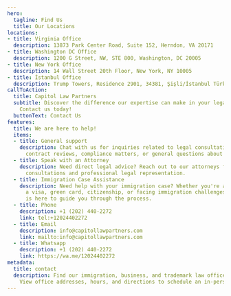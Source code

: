 ```yaml
---
hero:
  tagline: Find Us
  title: Our Locations
locations:
- title: Virginia Office
  description: 13873 Park Center Road, Suite 152, Herndon, VA 20171
- title: Washington DC Office
  description: 1200 G Street, NW, STE 800, Washington, DC 20005
- title: New York Office
  description: 14 Wall Street 20th Floor, New York, NY 10005
- title: İstanbul Office
  description: Trump Towers, Residence 2901, 34381, Şişli/İstanbul Türkiye
callToAction:
  title: Capitol Law Partners
  subtitle: Discover the difference our expertise can make in your legal matters.
    Contact us today!
  buttonText: Contact Us
features:
  title: We are here to help!
  items:
  - title: General support
    description: Chat with us for inquiries related to legal consultations, case evaluations,
      contract reviews, compliance matters, or general questions about our legal services.
  - title: Speak with an Attorney
    description: Need direct legal advice? Reach out to our attorneys for personalized
      consultations and professional legal representation.
  - title: Immigration Case Assistance
    description: Need help with your immigration case? Whether you're applying for
      a visa, green card, citizenship, or facing immigration challenges, our team
      is here to guide you through the process.
  - title: Phone
    description: +1 (202) 440-2272
    link: tel:+12024402272
  - title: Email
    description: info@capitollawpartners.com
    link: mailto:info@capitollawpartners.com
  - title: Whatsapp
    description: +1 (202) 440-2272
    link: https://wa.me/12024402272
metadata:
  title: contact
  description: Find our immigration, business, and trademark law offices near you.
    View office addresses, hours, and directions to schedule an in-person consultation.
---
```

